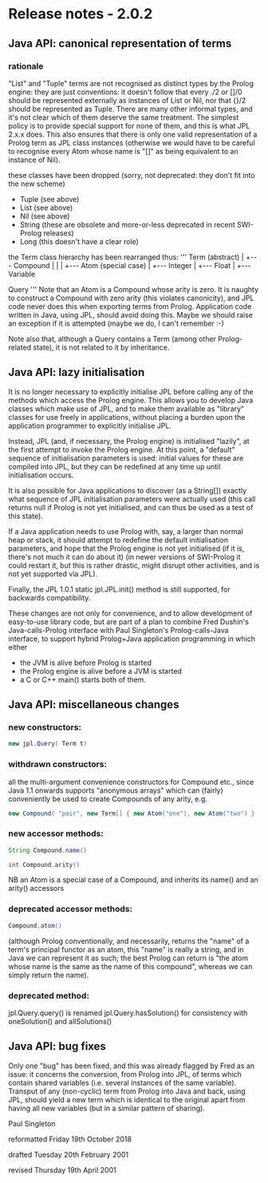 # Release notes - 2.0.2

## Java API: canonical representation of terms

### rationale
"List" and "Tuple" terms are not recognised as distinct types by the Prolog engine: they are just conventions: it doesn't follow that every ./2 or []/0 should be represented externally as instances of List or Nil, nor that {}/2 should be represented as Tuple.  There are many other informal types, and it's not clear which of them deserve the same treatment.  The simplest policy is to provide special support for none of them, and this is what JPL 2.x.x does.  This also ensures that there is only one valid representation of a Prolog term as JPL class instances (otherwise we would have to be careful to recognise every Atom whose name is "[]" as being equivalent to an instance of Nil).

 these classes have been dropped (sorry, not deprecated: they don't fit into the new scheme)
 * Tuple (see above)
 * List (see above)
 * Nil (see above)
 * String (these are obsolete and more-or-less deprecated in recent SWI-Prolog releases)
 * Long (this doesn't have a clear role)
 
 the Term class hierarchy has been rearranged thus:
'''
Term (abstract)
  |
  +--- Compound
  |      |
  |      +--- Atom (special case)
  |
  +--- Integer
  |
  +--- Float
  |
  +--- Variable

Query
'''
Note that an Atom is a Compound whose arity is zero.  It is naughty to construct a Compound with zero arity (this violates canonicity), and JPL code never does this when exporting terms from Prolog.  Application code written in Java, using JPL, should avoid doing this.  Maybe we should raise an exception if it is attempted (maybe we do, I can't remember :-)

Note also that, although a Query contains a Term (among other Prolog-related state), it is not related to it by inheritance.

## Java API: lazy initialisation

It is no longer necessary to explicitly initialise JPL before calling any of the methods which access the Prolog engine.  This allows you to develop Java classes which make use of JPL, and to make them available as "library" classes for use freely in applications, without placing a burden upon the application programmer to explicitly initialise JPL.

Instead, JPL (and, if necessary, the Prolog engine) is initialised "lazily", at the first attempt to invoke the Prolog engine.  At this point, a "default" sequence of initialisation parameters is used: initial values for these are compiled into JPL, but they can be redefined at any time up until initialisation occurs.

It is also possible for Java applications to discover (as a String[]) exactly what sequence of JPL initialisation parameters were actually used (this call returns null if Prolog is not yet initialised, and can thus be used as a test of this state).

If a Java application needs to use Prolog with, say, a larger than normal heap or stack, it should attempt to redefine the default initialisation parameters, and hope that the Prolog engine is not yet initialised (if it is, there's not much it can do about it) (in newer versions of SWI-Prolog it could restart it, but this is rather drastic, might disrupt other activities, and is not yet supported via JPL).

Finally, the JPL 1.0.1 static jpl.JPL.init() method is still supported, for backwards compatibility.

These changes are not only for convenience, and to allow development of easy-to-use library code, but are part of a plan to combine Fred Dushin's  Java-calls-Prolog interface with Paul Singleton's Prolog-calls-Java interface, to support hybrid Prolog+Java application programming in which either

* the JVM is alive before Prolog is started
* the Prolog engine is alive before a JVM is started
* a C or C++ main() starts both of them.

## Java API: miscellaneous changes

### new constructors:
```java
new jpl.Query( Term t)
```
### withdrawn constructors:
         
all the multi-argument convenience constructors for Compound etc., since Java 1.1 onwards supports "anonymous arrays" which can (fairly) conveniently be used to create Compounds of any arity, e.g.
```java
new Compound( "pair", new Term[] { new Atom("one"), new Atom("two") } )
```
### new accessor methods:
```java
String Compound.name()

int Compound.arity()
```
NB an Atom is a special case of a Compound, and inherits its  name() and an arity() accessors
     
### deprecated accessor methods:
```java
Compound.atom()
```
(although Prolog conventionally, and necessarily, returns the "name" of a term's principal functor as an atom, this "name" is really a string, and in Java we can represent it as such; the best Prolog can return is "the atom whose name is the same as the name of this compound", whereas we can simply return the name).
     
### deprecated method:

jpl.Query.query() is renamed jpl.Query.hasSolution()
for consistency with oneSolution() and allSolutions() 

## Java API: bug fixes

Only one "bug" has been fixed, and this was already flagged by Fred as an issue: it concerns the conversion, from Prolog into JPL, of terms which contain shared variables (i.e. several instances of the same variable).  Transput of any (non-cyclic) term from Prolog into Java and back, using JPL, should yield a new term which is identical to the original apart from having all new variables (but in a similar pattern of sharing).


Paul Singleton

reformatted Friday 19th October 2018

drafted Tuesday 20th February 2001

revised Thursday 19th April 2001
